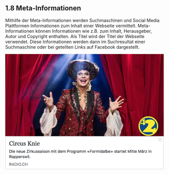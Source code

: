 
<a name="1-8-meta-informationen">1.8 Meta-Informationen</a>
----
Mithilfe der Meta-Informationen werden Suchmaschinen und Social Media Plattformen Informationen zum Inhalt einer Webseite vermittelt. Meta-Informationen können Informationen wie z.B. zum Inhalt, Herausgeber, Autor und Copyright enthalten. Als Titel wird der Titel der Webseite verwendet. Diese Informationen werden dann im Suchresultat einer Suchmaschine oder bei geteilten Links auf Facebook dargestellt.

![teilen](../../screenshots/Bildschirmfoto_Teilen.png)

